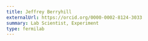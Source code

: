 ```yaml
---
title: Jeffrey Berryhill
externalUrl: https://orcid.org/0000-0002-8124-3033
summary: Lab Scientist, Experiment
type: fermilab
---
```


